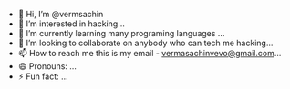 - 👋 Hi, I’m @vermsachin
- 👀 I’m interested in hacking...
- 🌱 I’m currently learning  many programing languages ...
- 💞️ I’m looking to collaborate on anybody who can tech me hacking...
- 📫 How to reach me this is my email - vermasachinvevo@gmail.com...
- 😄 Pronouns: ...
- ⚡ Fun fact: ...

<!---
vermsachin/vermsachin is a ✨ special ✨ repository because its `README.md` (this file) appears on your GitHub profile.
You can click the Preview link to take a look at your changes.
--->
